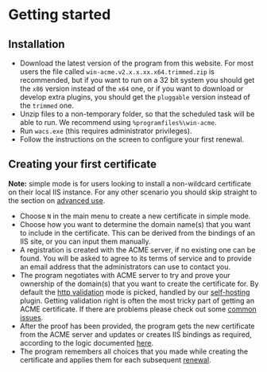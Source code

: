 ﻿---
sidebar: manual
---

# Getting started

## Installation
- Download the latest version of the program from this website. For most users the file 
called `win-acme.v2.x.x.xx.x64.trimmed.zip` is recommended, but if you want to run on a 
32 bit system you should get the `x86` version instead of the `x64` one, or if you want to 
download or develop extra plugins, you should get the `pluggable` version instead of the 
`trimmed` one.
- Unzip files to a non-temporary folder, so that the scheduled task will be able to run. 
We recommend using `%programfiles%\win-acme`.
- Run `wacs.exe` (this requires administrator privileges).
- Follow the instructions on the screen to configure your first renewal.

## Creating your first certificate
**Note:** simple mode is for users looking to install a non-wildcard certificate on their local IIS instance. 
For any other scenario you should skip straight to the section on [advanced use](/win-acme/advanced-use/).

- Choose `N` in the main menu to create a new certificate in simple mode.
- Choose how you want to determine the domain name(s) that you want to include in the certificate. 
This can be derived from the bindings of an IIS site, or you can input them manually.
- A registration is created with the ACME server, if no existing one can be found. You will be asked 
to agree to its terms of service and to provide an email address that the administrators can use to contact you.
- The program negotiates with ACME server to try and prove your ownership of the domain(s) that you want to 
create the certificate for. By default the [http validation](/win-acme/reference/plugins/validation/http/) 
mode is picked, handled by our [self-hosting](/win-acme/reference/plugins/validation/http/selfhosting) plugin. 
Getting validation right is often the most tricky part of getting an ACME certificate. If there are 
problems please check out some [common issues](/win-acme/manual/validation-problems).
- After the proof has been provided, the program gets the new certificate from the ACME server and updates 
or creates IIS bindings as required, according to the logic documented [here](/win-acme/reference/plugins/installation/iisweb).
- The program remembers all choices that you made while creating the certificate and applies them 
for each subsequent [renewal](/win-acme/manual/automatic-renewal).